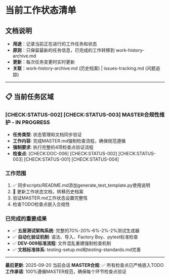 # 当前工作状态清单

## 文档说明
- **用途**：记录当前正在进行的工作任务和状态
- **原则**：只保留最新的任务信息，已完成的工作转移到 work-history-archive.md
- **更新**：每次任务变更时实时更新
- **关联**：work-history-archive.md (历史档案) | issues-tracking.md (问题追踪)

---

## 📋 当前任务区域

### [CHECK:STATUS-002] [CHECK:STATUS-003] MASTER合规性维护 - IN PROGRESS
- **任务类型**: 状态管理和文档同步验证
- **工作内容**: 完成MASTER.md强制检查流程，确保规范遵循
- **强制要求**: 执行完整的4项检查点验证流程
- **检查点**: [CHECK:DOC-006] [CHECK:STATUS-002] [CHECK:STATUS-003] [CHECK:STATUS-001] [CHECK:STATUS-004]

### 工作范围
1. ✅ 同步scripts/README.md添加generate_test_template.py使用说明
2. 🔄 更新工作状态文档，转移历史档案  
3. 验证MASTER.md工作状态设置完整性
4. 检查TODO检查点嵌入合规性

### 已完成的重要成果
- ✅ **五层测试架构系统**: 完整的70%-20%-6%-2%-2%测试生成器
- ✅ **自动化验证机制**: 语法、导入、Factory Boy、pytest标准检查
- ✅ **DEV-009标准流程**: 文件混乱重建强制检查机制
- ✅ **文档标准体系**: testing-setup.md和testing-standards.md完善

---
**最后更新**: 2025-09-20 当前会话
**MASTER合规**: ✅ 所有检查点已严格嵌入TODO
**工作承诺**: 100%遵循MASTER规范，确保每个环节检查点验证